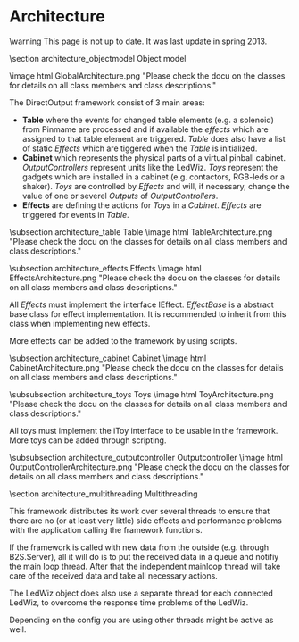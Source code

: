 ﻿Architecture
============

\warning This page is not up to date. It was last update in spring 2013.

\section architecture_objectmodel Object model 

\image html GlobalArchitecture.png "Please check the docu on the classes for details on all class members and class descriptions."

The DirectOutput framework consist of 3 main areas:

* __Table__ where the events for changed table elements (e.g. a solenoid) from Pinmame are processed and if available the _effects_ which are assigned to that table element are triggered. _Table_ does also have a list of static _Effects_ which are tiggered when the _Table_ is initialized.
* __Cabinet__ which represents the physical parts of a virtual pinball cabinet. _OutputControllers_ represent units like the LedWiz. _Toys_ represent the gadgets which are installed in a cabinet (e.g. contactors, RGB-leds or a shaker). _Toys_ are controlled by _Effects_ and will, if necessary, change the value of one or severel _Outputs_ of _OutputControllers_.
* __Effects__ are defining the actions for _Toys_ in a _Cabinet_. _Effects_ are triggered for events in _Table_.

\subsection architecture_table Table 
\image html TableArchitecture.png "Please check the docu on the classes for details on all class members and class descriptions."

\subsection architecture_effects Effects 
\image html EffectsArchitecture.png "Please check the docu on the classes for details on all class members and class descriptions."

All _Effects_ must implement the interface IEffect. _EffectBase_ is a abstract base class for effect implementation. It is recommended to inherit from this class when implementing new effects.

More effects can be added to the framework by using scripts.

\subsection architecture_cabinet Cabinet 
\image html CabinetArchitecture.png "Please check the docu on the classes for details on all class members and class descriptions."

\subsubsection architecture_toys Toys 
\image html ToyArchitecture.png "Please check the docu on the classes for details on all class members and class descriptions."

All toys must implement the iToy interface to be usable in the framework. More toys can be added through scripting.

\subsubsection architecture_outputcontroller Outputcontroller 
\image html OutputControllerArchitecture.png "Please check the docu on the classes for details on all class members and class descriptions."

\section architecture_multithreading Multithreading

This framework distributes its work over several threads to ensure that there are no (or at least very little) side effects and performance problems with the application calling the framework functions.

If the framework is called with new data from the outside (e.g. through B2S.Server), all it will do is to put the received data in a queue and notifiy the main loop thread. After that the independent mainloop thread will take care of the received data and take all necessary actions.

The LedWiz object does also use a separate thread for each connected LedWiz, to overcome the response time problems of the LedWiz. 

Depending on the config you are using other threads might be active as well.
